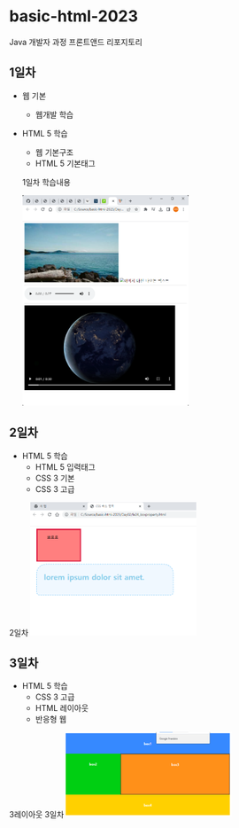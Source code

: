# basic-html-2023
Java 개발자 과정 프론트앤드 리포지토리

## 1일차
- 웹 기본 
    - 웹개발 학습
- HTML 5 학습  
    - 웹 기본구조
    - HTML 5 기본태그
    
    1일차 학습내용
    <!--![멀티미디어](https://raw.githubusercontent.com/kim333333d/basic-html-2023/main/image/day01.png) 이건 사이즈 조절불가-->
    <img src="https://raw.githubusercontent.com/kim333333d/basic-html-2023/main/image/day01.png" width="300">

## 2일차
- HTML 5 학습
    - HTML 5 입력태그
    - CSS 3 기본
    - CSS 3 고급

2일차
 <img src="https://raw.githubusercontent.com/kim333333d/basic-html-2023/main/image/day02.png" width="300">

## 3일차
- HTML 5 학습
    - CSS 3 고급
    - HTML 레이아웃
    - 반응형 웹

3레이아웃 3일차
 <img src="https://raw.githubusercontent.com/kim333333d/basic-html-2023/main/image/day03.png" width="300">
